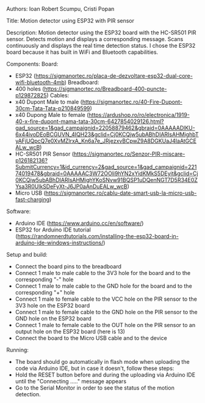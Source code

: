 Authors: Ioan Robert Scumpu, Cristi Popan

Title: Motion detector using ESP32 with PIR sensor

Description: Motion detector using the ESP32 board with the HC-SR501 PIR sensor. Detects motion and displays a corresponding message. Scans continuously and displays the real time detection status. I chose the ESP32 board because it has built in WiFi and Bluetooth capabilities.

Components:
Board:
- ESP32 (https://sigmanortec.ro/placa-de-dezvoltare-esp32-dual-core-wifi-bluetooth-4mb)
Breadboard:
- 400 holes (https://sigmanortec.ro/Breadboard-400-puncte-p129872825)
Cables:
- x40 Dupont Male to male (https://sigmanortec.ro/40-Fire-Dupont-30cm-Tata-Tata-p210849599)
- x40 Dupong Male to female (https://ardushop.ro/ro/electronica/1919-40-x-fire-dupont-mama-tata-30cm-6427854029126.html?gad_source=1&gad_campaignid=22058879462&gbraid=0AAAAADlKU-6x44ivoDEoBCGUVN_4IQH23&gclid=Cj0KCQjw5ubABhDIARIsAHMighbTyAFjUQpcQ7e0XvMZlrxA_Kn6a7e_JRjezxvBCpwZ9A8DGKUaJ4IaAtGCEALw_wcB)
- HC-SR501 PIR Sensor (https://sigmanortec.ro/Senzor-PIR-miscare-p126182136?SubmitCurrency=1&id_currency=2&gad_source=1&gad_campaignid=22174019478&gbraid=0AAAAAC3W72OOli9hYN2xYidKMkS5DEyit&gclid=Cj0KCQjw5ubABhDIARIsAHMighYKoSNvw91BQSP1uDQenNGT7D5R34E0ZYsa3R0UlkSDeFyXt-J6JP0aAnDuEALw_wcB)
- Micro USB (https://sigmanortec.ro/cablu-date-smart-usb-la-micro-usb-fast-charging)

Software:
- Arduino IDE (https://www.arduino.cc/en/software/)
- ESP32 for Arduino IDE tutorial (https://randomnerdtutorials.com/installing-the-esp32-board-in-arduino-ide-windows-instructions/)

Setup and build:
- Connect the board pins to the breadboard
- Connect 1 male to male cable to the 3V3 hole for the board and to the corresponding "-" hole
- Connect 1 male to male cable to the GND hole for the board and to the corresponding "+" hole
- Connect 1 male to female cable to the VCC hole on the PIR sensor to the 3V3 hole on the ESP32 board
- Connect 1 male to female cable to the GND hole on the PIR sensor to the GND hole on the ESP32 board
- Connect 1 male to female cable to the OUT hole on the PIR sensor to an output hole on the ESP32 board (here is 13)
- Connect the board to the Micro USB cable and to the device

Running:
- The board should go automatically in flash mode when uploading the code via Arduino IDE, but in case it doesn't, follow these steps:
- Hold the RESET button before and during the uploading via Arduino IDE until the "Connecting ....." message appears
- Go to the Serial Monitor in order to see the status of the motion detection.